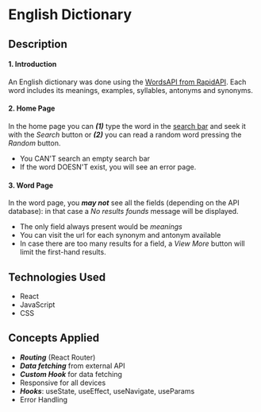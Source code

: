 # English Dictionary 
##  Description
#### 1. Introduction
An English dictionary was done using the [WordsAPI from RapidAPI](https://rapidapi.com/dpventures/api/wordsapi/). Each word includes its meanings, examples, syllables, antonyms and synonyms.

#### 2. Home Page
In the home page you can ***(1)*** type the word in the <u>search bar</u> and seek it with the *Search* button or ***(2)*** you can read a random word  pressing the *Random* button.
- You CAN'T search an empty search bar
- If the word DOESN'T exist, you will see an error page.

#### 3. Word Page
In the word page, you ***may not*** see all the fields (depending on the API database): in that case  a *No results founds* message will be displayed. 
- The only field always present would be *meanings*
- You can visit the url for each synonym and antonym available
- In case there are too many results for a  field, a *View More* button will limit the first-hand results.

## Technologies Used
- React
- JavaScript
- CSS

## Concepts Applied
- ***Routing*** (React Router)
- ***Data fetching*** from external API
- ***Custom Hook*** for data fetching
- Responsive for all devices
- ***Hooks***: useState, useEffect, useNavigate, useParams
- Error Handling


